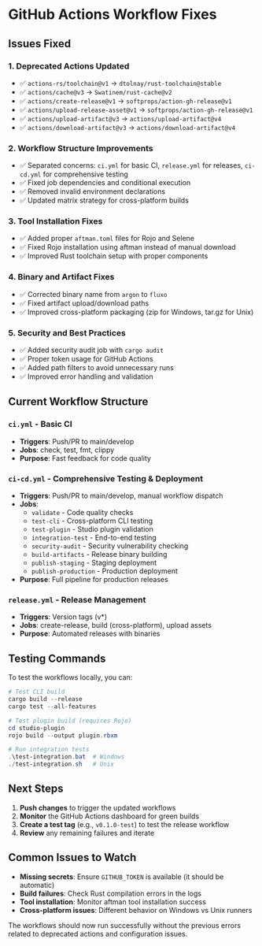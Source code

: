 # GitHub Actions Workflow Fixes

## Issues Fixed

### 1. **Deprecated Actions Updated**
- ✅ `actions-rs/toolchain@v1` → `dtolnay/rust-toolchain@stable`
- ✅ `actions/cache@v3` → `Swatinem/rust-cache@v2`
- ✅ `actions/create-release@v1` → `softprops/action-gh-release@v1`
- ✅ `actions/upload-release-asset@v1` → `softprops/action-gh-release@v1`
- ✅ `actions/upload-artifact@v3` → `actions/upload-artifact@v4`
- ✅ `actions/download-artifact@v3` → `actions/download-artifact@v4`

### 2. **Workflow Structure Improvements**
- ✅ Separated concerns: `ci.yml` for basic CI, `release.yml` for releases, `ci-cd.yml` for comprehensive testing
- ✅ Fixed job dependencies and conditional execution
- ✅ Removed invalid environment declarations
- ✅ Updated matrix strategy for cross-platform builds

### 3. **Tool Installation Fixes**
- ✅ Added proper `aftman.toml` files for Rojo and Selene
- ✅ Fixed Rojo installation using aftman instead of manual download
- ✅ Improved Rust toolchain setup with proper components

### 4. **Binary and Artifact Fixes**
- ✅ Corrected binary name from `argon` to `fluxo`
- ✅ Fixed artifact upload/download paths
- ✅ Improved cross-platform packaging (zip for Windows, tar.gz for Unix)

### 5. **Security and Best Practices**
- ✅ Added security audit job with `cargo audit`
- ✅ Proper token usage for GitHub Actions
- ✅ Added path filters to avoid unnecessary runs
- ✅ Improved error handling and validation

## Current Workflow Structure

### `ci.yml` - Basic CI
- **Triggers**: Push/PR to main/develop
- **Jobs**: check, test, fmt, clippy
- **Purpose**: Fast feedback for code quality

### `ci-cd.yml` - Comprehensive Testing & Deployment
- **Triggers**: Push/PR to main/develop, manual workflow dispatch
- **Jobs**: 
  - `validate` - Code quality checks
  - `test-cli` - Cross-platform CLI testing
  - `test-plugin` - Studio plugin validation
  - `integration-test` - End-to-end testing
  - `security-audit` - Security vulnerability checking
  - `build-artifacts` - Release binary building
  - `publish-staging` - Staging deployment
  - `publish-production` - Production deployment
- **Purpose**: Full pipeline for production releases

### `release.yml` - Release Management
- **Triggers**: Version tags (v*)
- **Jobs**: create-release, build (cross-platform), upload assets
- **Purpose**: Automated releases with binaries

## Testing Commands

To test the workflows locally, you can:

```powershell
# Test CLI build
cargo build --release
cargo test --all-features

# Test plugin build (requires Rojo)
cd studio-plugin
rojo build --output plugin.rbxm

# Run integration tests
.\test-integration.bat  # Windows
./test-integration.sh   # Unix
```

## Next Steps

1. **Push changes** to trigger the updated workflows
2. **Monitor** the GitHub Actions dashboard for green builds
3. **Create a test tag** (e.g., `v0.1.0-test`) to test the release workflow
4. **Review** any remaining failures and iterate

## Common Issues to Watch

- **Missing secrets**: Ensure `GITHUB_TOKEN` is available (it should be automatic)
- **Build failures**: Check Rust compilation errors in the logs
- **Tool installation**: Monitor aftman tool installation success
- **Cross-platform issues**: Different behavior on Windows vs Unix runners

The workflows should now run successfully without the previous errors related to deprecated actions and configuration issues.
